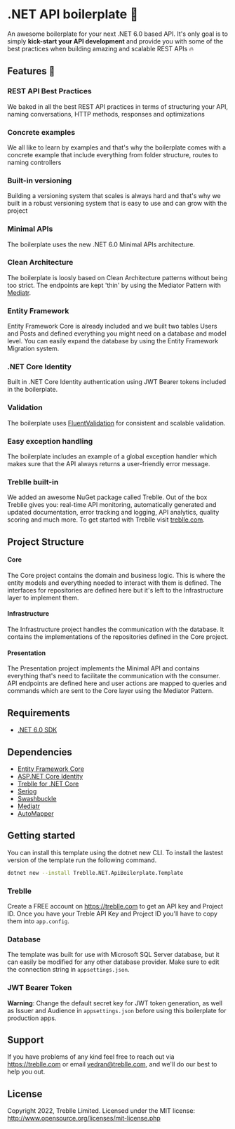 # .NET API boilerplate 🚀

An awesome boilerplate for your next .NET 6.0 based API. It's only goal is to simply **kick-start your API development** and provide you with some of the best practices when building amazing and scalable REST APIs 🔥

## Features 🍭

### REST API Best Practices
We baked in all the best REST API practices in terms of structuring your API, naming conversations, HTTP methods, responses and optimizations
	
### Concrete examples
We all like to learn by examples and that's why  the boilerplate comes with a concrete example that include everything from folder structure, routes to naming controllers

### Built-in versioning
Building a versioning system that scales is always hard and that's why we built in a robust versioning system that is easy to use and can grow with the project</dd>

### Minimal APIs
The boilerplate uses the new .NET 6.0 Minimal APIs architecture.

### Clean Architecture
The boilerplate is loosly based on Clean Architecture patterns without being too strict. The endpoints are kept 'thin' by using the Mediator Pattern with [Mediatr](https://github.com/jbogard/MediatR).

### Entity Framework
Entity Framework Core is already included and we built two tables Users and Posts and defined everything you might need on a database and model level. You can easily expand the database by using the Entity Framework Migration system.

### .NET Core Identity
Built in .NET Core Identity authentication using JWT Bearer tokens included in the boilerplate.

### Validation
The boilerplate uses [FluentValidation](https://github.com/FluentValidation/FluentValidation) for consistent and scalable validation.

### Easy exception handling
The boilerplate includes an example of a global exception handler which makes sure that the API always returns a user-friendly error message.

### Treblle built-in
We added an awesome NuGet package called Treblle. Out of the box Treblle gives you: real-time API monitoring, automatically generated and updated documentation, error tracking and logging, API analytics, quality scoring and much more. To get started with Treblle visit [treblle.com](https://treblle.com).

## Project Structure

#### **Core**
The Core project contains the domain and business logic. This is where the entity models and everything needed to interact with them is defined. The interfaces for repositories are defined here but it's left to the Infrastructure layer to implement them.

#### **Infrastructure**
The Infrastructure project handles the communication with the database. It contains the implementations of the repositories defined in the Core project.

#### **Presentation**
The Presentation project implements the Minimal API and contains everything that's need to facilitate the communication with the consumer. API endpoints are defined here and user actions are mapped to queries and commands which are sent to the Core layer using the Mediator Pattern.


## Requirements
* [.NET 6.0 SDK](https://dotnet.microsoft.com/en-us/download/dotnet/6.0)

## Dependencies

- [Entity Framework Core](https://github.com/dotnet/efcore)
- [ASP.NET Core Identity](https://github.com/dotnet/aspnetcore/tree/main/src/Identity)
- [Treblle for .NET Core](https://github.com/Treblle/treblle-net-core)
- [Seriog](https://github.com/serilog/serilog)
- [Swashbuckle](https://github.com/domaindrivendev/Swashbuckle.AspNetCore)
- [Mediatr](https://github.com/jbogard/MediatR)
- [AutoMapper](https://github.com/AutoMapper/AutoMapper)

## Getting started

You can install this template using the dotnet new CLI. To install the lastest version of the template run the following command.
```bash
dotnet new --install Treblle.NET.ApiBoilerplate.Template
```

### Treblle

Create a FREE account on https://treblle.com to get an API key and Project ID.
Once you have your Treble API Key and Project ID you'll have to copy them into ```app.config```.

### Database

The template was built for use with Microsoft SQL Server database, but it can easily be modified for any other database provider.
Make sure to edit the connection string in ```appsettings.json```.

### JWT Bearer Token

**Warning**: Change the default secret key for JWT token generation, as well as Issuer and Audience in ```appsettings.json``` before using this boilerplate for production apps.

## Support

If you have problems of any kind feel free to reach out via <https://treblle.com> or email vedran@treblle.com, and we'll
do our best to help you out.

## License

Copyright 2022, Treblle Limited. Licensed under the MIT license:
http://www.opensource.org/licenses/mit-license.php